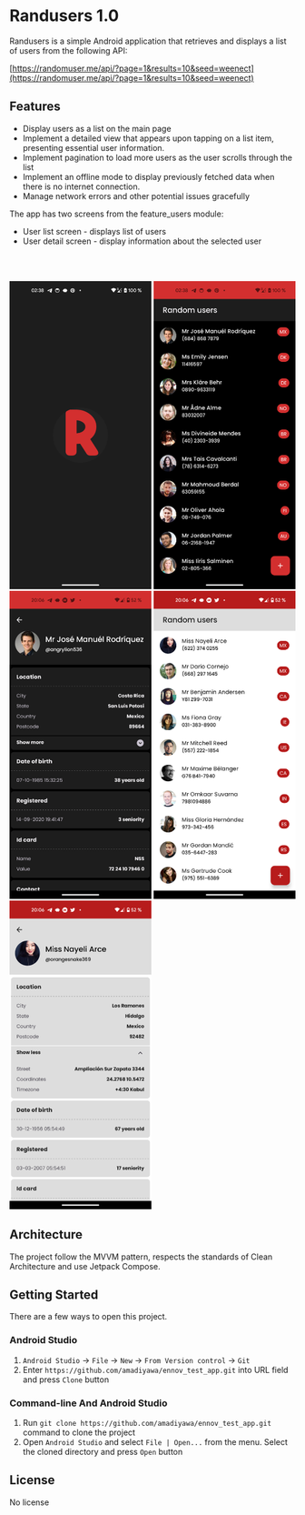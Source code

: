 # Randusers 1.0

Randusers is a simple Android application that retrieves and displays a list of users from the following API:

[https://randomuser.me/api/?page=1&results=10&seed=weenect](https://randomuser.me/api/?page=1&results=10&seed=weenect)

## Features

- Display users as a list on the main page
- Implement a detailed view that appears upon tapping on a list item, presenting essential user information.
- Implement pagination to load more users as the user scrolls through the list
- Implement an offline mode to display previously fetched data when there is no internet connection.
- Manage network errors and other potential issues gracefully

The app has two screens from the feature_users module:

- User list screen - displays list of users
- User detail screen - display information about the selected user

<br/><br/>

<p>
  <img src="https://github.com/amadiyawa/ennov_test_app/blob/main/app_screenshots/splash.png" width="250" />
  <img src="https://github.com/amadiyawa/ennov_test_app/blob/main/app_screenshots/user_list_dark.png" width="250" />
  <img src="https://github.com/amadiyawa/ennov_test_app/blob/main/app_screenshots/user_detail_dark.png" width="250" />
  <img src="https://github.com/amadiyawa/ennov_test_app/blob/main/app_screenshots/user_list_light.png" width="250" />
  <img src="https://github.com/amadiyawa/ennov_test_app/blob/main/app_screenshots/user_detail_light.png" width="250" />
</p>

## Architecture

The project follow the MVVM pattern, respects the standards of Clean Architecture and use Jetpack Compose.

## Getting Started

There are a few ways to open this project.

### Android Studio

1. `Android Studio` -> `File` -> `New` -> `From Version control` -> `Git`
2. Enter `https://github.com/amadiyawa/ennov_test_app.git` into URL field and press `Clone` button

### Command-line And Android Studio

1. Run `git clone https://github.com/amadiyawa/ennov_test_app.git` command to clone the project
2. Open `Android Studio` and select `File | Open...` from the menu. Select the cloned directory and press `Open` button

## License

No license
